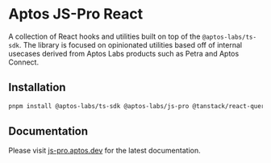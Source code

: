 # Aptos JS-Pro React

A collection of React hooks and utilities built on top of the `@aptos-labs/ts-sdk`. The library is focused on opinionated utilities based off of internal usecases derived from Aptos Labs products such as Petra and Aptos Connect.

## Installation

```bash
pnpm install @aptos-labs/ts-sdk @aptos-labs/js-pro @tanstack/react-query @aptos-labs/react
```

## Documentation

Please visit [js-pro.aptos.dev](https://js-pro.aptos.dev/react) for the latest documentation.
